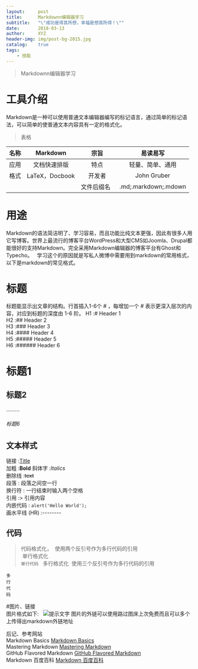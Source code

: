 ```yaml
---
layout:     post
title:      Markdownn编辑器学习
subtitle:   "\"成功是得其所想，幸福是想其所得！\""
date:       2018-03-13
author:     XYZ
header-img: img/post-bg-2015.jpg
catalog:    true
tags:
    - 技能
---
```


>Markdownn编辑器学习

# 工具介绍
Markdown是一种可以使用普通文本编辑器编写的标记语言，通过简单的标记语法，可以简单的使普通文本内容具有一定的格式化。

>表格  

|名称     | Markdown   |  宗旨  | 易读易写|
|-------- | :-----:  | :----:  |:----:|
|应用   |文档快速排版  |   特点   | 轻量、简单、通用|
|  格式  |    LaTeX，Docbook  |   开发者   |    John Gruber|
|     |       |  文件后缀名   |.md;.markdown;.mdown|

# 用途
Markdown的语法简洁明了、学习容易，而且功能比纯文本更强，因此有很多人用它写博客。世界上最流行的博客平台WordPress和大型CMS如Joomla、Drupal都能很好的支持Markdown。完全采用Markdown编辑器的博客平台有Ghost和Typecho。  
学习这个的原因就是写私人微博中需要用到markdown的常用格式，以下是markdown的常见格式。

# 标题
标题能显示出文章的结构。行首插入1-6个 # ，每增加一个 # 表示更深入层次的内容，对应到标题的深度由 1-6 阶。
H1 :# Header 1  
H2 :## Header 2  
H3 :### Header 3  
H4 :#### Header 4  
H5 :##### Header 5  
H6 :###### Header 6  

# 标题1  
## 标题2
.........
######  标题6

## 文本样式

链接 :[Title](URL)  
加粗 :**Bold** 
斜体字 :*Italics*  
删除线 :~~text~~   
段落 : 段落之间空一行  
换行符 : 一行结束时输入两个空格    
引用 :> 引用内容  
内嵌代码 : `alert('Hello World');`  
画水平线 (HR) :--------  

## 代码
> 代码格式化，  使用两个反引号作为多行代码的引用  
  单行格式化  
 `单行代码`  
>  多行格式化  使用三个反引号作为多行代码的引用  
```
多
行
代
码
```

#图片、链接  
图片格式如下:    
![提示文字](https://s1.ax1x.com/2018/03/13/9htBmd.png)
图片的外链可以使用路过图床上次免费而且可以多个上传得出markdown外链地址 

后记、参考网站  
Markdown Basics [Markdown Basics](https://help.github.com/articles/markdown-basics)  
Mastering Markdown [Mastering Markdown](https://guides.github.com/features/mastering-markdown/)  
GitHub Flavored Markdown [GitHub Flavored Markdown](https://help.github.com/articles/github-flavored-markdown)  
Markdown 百度百科  [Markdown 百度百科](https://baike.baidu.com/item/markdown/3245829?fr=aladdin)  

